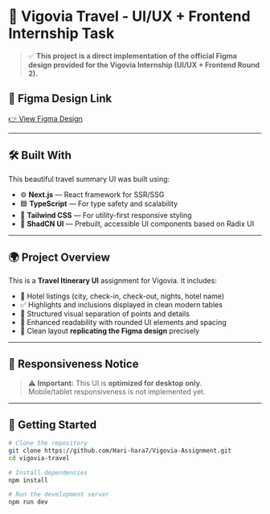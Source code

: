# 🎨 Vigovia Travel - UI/UX + Frontend Internship Task

> ✅ **This project is a direct implementation of the official Figma design provided for the Vigovia Internship (UI/UX + Frontend Round 2).**

## 🔗 Figma Design Link  
[👉 View Figma Design](https://www.figma.com/design/Nut2Vgxzc8HaD2pCiisWED/Round-2---Fullstack--UIUX----Task-Phase?m=auto&t=aKxRZSztHfYzCGLa-6)

---

## 🛠️ Built With

This beautiful travel summary UI was built using:

- ⚙️ **Next.js** — React framework for SSR/SSG
- 🟦 **TypeScript** — For type safety and scalability
- 🎨 **Tailwind CSS** — For utility-first responsive styling
- 🧩 **ShadCN UI** — Prebuilt, accessible UI components based on Radix UI

---

## 🌍 Project Overview

This is a **Travel Itinerary UI** assignment for Vigovia. It includes:

- 🏨 Hotel listings (city, check-in, check-out, nights, hotel name)
- ✅ Highlights and inclusions displayed in clean modern tables
- 💎 Structured visual separation of points and details
- 🧾 Enhanced readability with rounded UI elements and spacing
- 🎯 Clean layout **replicating the Figma design** precisely

---

## 🚧 Responsiveness Notice

> ⚠️ **Important:** This UI is **optimized for desktop only**.  
> Mobile/tablet responsiveness is not implemented yet.

---

## 🚀 Getting Started

```bash
# Clone the repository
git clone https://github.com/Hari-hara7/Vigovia-Assignment.git
cd vigovia-travel

# Install dependencies
npm install

# Run the development server
npm run dev
